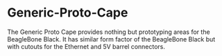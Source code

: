 Generic-Proto-Cape
==================
The Generic Proto Cape provides nothing but prototyping areas for the BeagleBone Black. It has similar form factor of the BeagleBone Black but with cutouts for the Ethernet and 5V barrel connectors.
